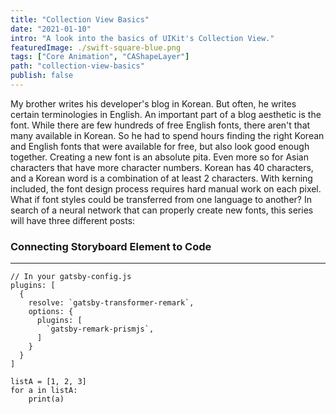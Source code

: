 ```yaml
---
title: "Collection View Basics"
date: "2021-01-10"
intro: "A look into the basics of UIKit's Collection View."
featuredImage: ./swift-square-blue.png
tags: ["Core Animation", "CAShapeLayer"]
path: "collection-view-basics"
publish: false
---
```

My brother writes his developer's blog in Korean. But often, he writes certain terminologies in English. An important part of a blog aesthetic is the font. While there are few hundreds of free English fonts, there aren't that many available in Korean. So he had to spend hours finding the right Korean and English fonts that were available for free, but also look good enough together.
Creating a new font is an absolute pita. Even more so for Asian characters that have more character numbers. Korean has 40 characters, and a Korean word is a combination of at least 2 characters. With kerning included, the font design process requires hard manual work on each pixel.
What if font styles could be transferred from one language to another? In search of a neural network that can properly create new fonts, this series will have three different posts:


### Connecting Storyboard Element to Code
---

```javascript{numberLines: true}
// In your gatsby-config.js
plugins: [
  {
    resolve: `gatsby-transformer-remark`,
    options: {
      plugins: [
        `gatsby-remark-prismjs`,
      ]
    }
  }
]
```

```python{numberLines: true}
listA = [1, 2, 3]
for a in listA:
    print(a)
```

<!-- ![Flowi](./flowi_big.png) -->